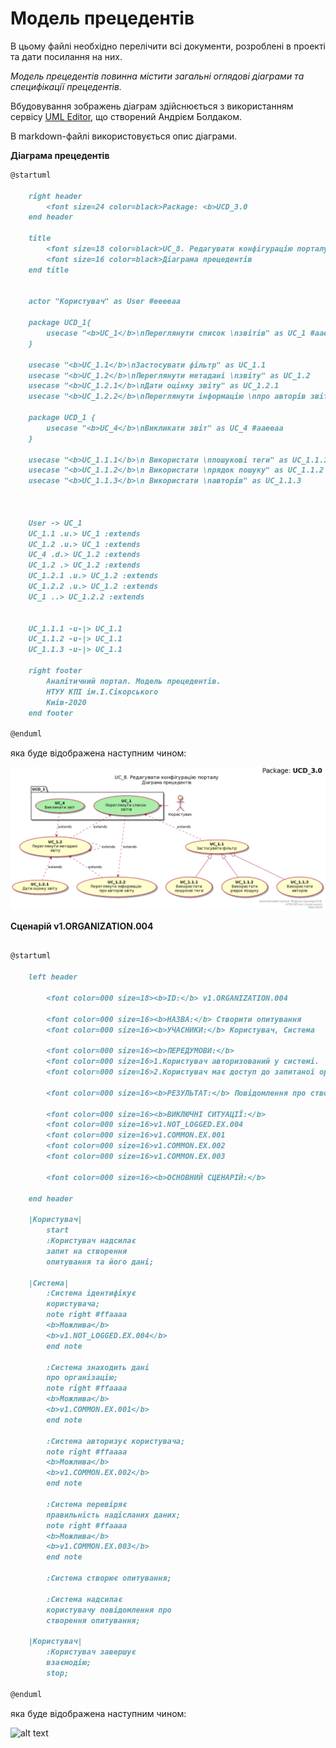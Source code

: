 # Модель прецедентів

В цьому файлі необхідно перелічити всі документи, розроблені в проекті та дати посилання на них.

*Модель прецедентів повинна містити загальні оглядові діаграми та специфікації прецедентів.*



Вбудовування зображень діаграм здійснюється з використанням сервісу [UML Editor](https://jace-dev.herokuapp.com/design/uml-editor#/), що створений Андрієм Болдаком. 

В markdown-файлі використовується опис діаграми.

**Діаграма прецедентів**

```md
@startuml

    right header
        <font size=24 color=black>Package: <b>UCD_3.0
    end header

    title
        <font size=18 color=black>UC_8. Редагувати конфігурацію порталу
        <font size=16 color=black>Діаграма прецедентів
    end title


    actor "Користувач" as User #eeeeaa
    
    package UCD_1{
        usecase "<b>UC_1</b>\nПереглянути список \nзвітів" as UC_1 #aaeeaa
    }
    
    usecase "<b>UC_1.1</b>\nЗастосувати фільтр" as UC_1.1
    usecase "<b>UC_1.2</b>\nПереглянути метадані \nзвіту" as UC_1.2  
    usecase "<b>UC_1.2.1</b>\nДати оцінку звіту" as UC_1.2.1  
    usecase "<b>UC_1.2.2</b>\nПереглянути інформацію \nпро авторів звіту" as UC_1.2.2
    
    package UCD_1 {
        usecase "<b>UC_4</b>\nВикликати звіт" as UC_4 #aaeeaa
    }
    
    usecase "<b>UC_1.1.1</b>\n Використати \nпошукові теги" as UC_1.1.1  
    usecase "<b>UC_1.1.2</b>\n Використати \nрядок пошуку" as UC_1.1.2
    usecase "<b>UC_1.1.3</b>\n Використати \nавторів" as UC_1.1.3  
    
    
    
    User -> UC_1
    UC_1.1 .u.> UC_1 :extends
    UC_1.2 .u.> UC_1 :extends
    UC_4 .d.> UC_1.2 :extends
    UC_1.2 .> UC_1.2 :extends
    UC_1.2.1 .u.> UC_1.2 :extends
    UC_1.2.2 .u.> UC_1.2 :extends
    UC_1 ..> UC_1.2.2 :extends
    
    
    UC_1.1.1 -u-|> UC_1.1
    UC_1.1.2 -u-|> UC_1.1
    UC_1.1.3 -u-|> UC_1.1
    
    right footer
        Аналітичний портал. Модель прецедентів.
        НТУУ КПІ ім.І.Сікорського
        Киів-2020
    end footer

@enduml
```

яка буде відображена наступним чином:
            
![alt text](UML_images/uml_precedent_model.png)

**Сценарій v1.ORGANIZATION.004**

```md

@startuml

    left header
    
        <font color=000 size=18><b>ID:</b> v1.ORGANIZATION.004
        
        <font color=000 size=16><b>НАЗВА:</b> Створити опитування
        <font color=000 size=16><b>УЧАСНИКИ:</b> Користувач, Система
        
        <font color=000 size=16><b>ПЕРЕДУМОВИ:</b> 
        <font color=000 size=16>1.Користувач авторизований у системі.
        <font color=000 size=16>2.Користувач має доступ до запитаної організації.
        
        <font color=000 size=16><b>РЕЗУЛЬТАТ:</b> Повідомлення про створення опитування.
        
        <font color=000 size=16><b>ВИКЛЮЧНІ СИТУАЦІЇ:</b> 
        <font color=000 size=16>v1.NOT_LOGGED.EX.004
        <font color=000 size=16>v1.COMMON.EX.001
        <font color=000 size=16>v1.COMMON.EX.002
        <font color=000 size=16>v1.COMMON.EX.003
        
        <font color=000 size=16><b>ОСНОВНИЙ СЦЕНАРІЙ:</b>
        
    end header
    
    |Користувач|
        start
        :Користувач надсилає 
        запит на створення 
        опитування та його дані;
    
    |Система|
        :Система ідентифікує 
        користувача;
        note right #ffaaaa
        <b>Можлива</b> 
        <b>v1.NOT_LOGGED.EX.004</b>
        end note
        
        :Система знаходить дані 
        про організацію;
        note right #ffaaaa
        <b>Можлива</b> 
        <b>v1.COMMON.EX.001</b>
        end note
        
        :Система авторизує користувача;
        note right #ffaaaa
        <b>Можлива</b> 
        <b>v1.COMMON.EX.002</b>
        end note
        
        :Система перевіряє 
        правильність надісланих даних;
        note right #ffaaaa
        <b>Можлива</b> 
        <b>v1.COMMON.EX.003</b>
        end note
        
        :Система створює опитування;
        
        :Система надсилає 
        користувачу повідомлення про 
        створення опитування;
    
    |Користувач|
        :Користувач завершує 
        взаємодію;
        stop;
  
@enduml

```

яка буде відображена наступним чином:

![alt text](UML-images/uml_organization_004.png)
